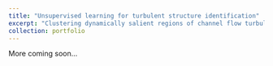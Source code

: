 ```yaml
---
title: "Unsupervised learning for turbulent structure identification"
excerpt: "Clustering dynamically salient regions of channel flow turbulence <br/><img src='/images/vortex.pdf'>"
collection: portfolio
---
```


More coming soon...

